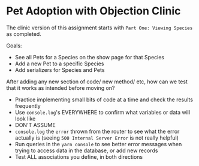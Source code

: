 # Pet Adoption with Objection Clinic

The clinic version of this assignment starts with `Part One: Viewing Species` as completed.

Goals:

- See all Pets for a Species on the show page for that Species
- Add a new Pet to a specific Species
- Add serializers for Species and Pets

After adding any new section of code/ new method/ etc, how can we test that it works as intended before moving on?

- Practice implementing small bits of code at a time and check the results frequently
- Use `console.log`'s EVERYWHERE to confirm what variables or data will look like
- DON'T ASSUME
- `console.log` the `error` thrown from the router to see what the error actually is (seeing `500 Internal Server Error` is not really helpful)
- Run queries in the `yarn console` to see better error messages when trying to access data in the database, or add new records
- Test ALL associations you define, in both directions
